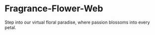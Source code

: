 # Fragrance-Flower-Web
Step into our virtual floral paradise, where passion blossoms into every petal.
